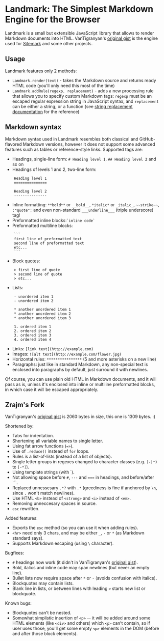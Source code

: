 Landmark: The Simplest Markdown Engine for the Browser
======================================================
Landmark is a small but extensible JavaScript library that allows to render Markdown documents into HTML. VanTigranyan's [original gist](https://gist.github.com/VanTigranyan/651b7c77cfc149cb858a044c2108acbb) is the engine used for [Sitemark](http://plugnburn.github.io/sitemark/) and some other projects.

Usage
-----

Landmark features only 2 methods:

- `Landmark.render(text)` - takes the Markdown source and returns ready HTML code (you'll only need this most of the time)
- `Landmark.addRule(regexp, replacement)` - adds a new processing rule that allows you to specify custom Markdown tags: `regexp` must be an escaped regular expression string in JavaScript syntax, and `replacement` can be either a string, or a function (see [string replacement documentation](https://developer.mozilla.org/en-US/docs/Web/JavaScript/Reference/Global_Objects/String/replace) for the reference)

Markdown syntax
---------------

Markdown syntax used in Landmark resembles both classical and GitHub-flavored Markdown versions, however it does not support some advanced features such as tables or reference-style links. Supported tags are:

- Headings, single-line form: `# Heading level 1`, `## Heading level 2` and so on
- Headings of levels 1 and 2, two-line form:
```
    Heading level 1
    ===============
    
    Heading level 2
    ---------------
```
- Inline formatting: `**bold**` or `__bold__`, `*italic*` or `_italic_`, `~~strike~~`, `:"quote":` and even non-standard `___underline___` (triple underscore) tag!
- Preformatted inline blocks:`` `inline code` ``
- Preformatted multiline blocks:
```
    ```
    first line of preformatted text
    second line of preformatted text
    etc...
    ```
```
- Block quotes:
```
    > first line of quote
    > second line of quote
    > etc...
```
- Lists:
```
    - unordered item 1
    - unordered item 2
    
    * another unordered item 1
    * another unordered item 2
    * another unordered item 3
    
    1. ordered item 1
    2. ordered item 2
    3. ordered item 3
    4. ordered item 4
```
- Links: `[link text](http://example.com)`
- Images: `![alt text](http://example.com/flower.jpg)`
- Horizontal rules: `****************` (5 and more asterisks on a new line)
- Paragraphs: just like in standard Markdown, any non-special text is enclosed into paragraphs by default, just surround it with newlines.
 
Of course, you can use plain old HTML in Markdown documents, and it will pass as is, unless it's enclosed into inline or multiline preformatted blocks, in which case it will be escaped appropriately.

Zrajm's Fork
------------
VanTigranyan's [original gist](https://gist.github.com/VanTigranyan/651b7c77cfc149cb858a044c2108acbb) is 2060 bytes in size, this one is 1309 bytes. :)

Shortened by:

* Tabs for indentation.
* Shortening all variable names to single letter.
* Using fat arrow functions (`=>`).
* Use of `.reduce()` instead of `for` loops.
* Rules is a list-of-lists (instead of a list of objects).
* Single letter groups in regexes changed to character classes (e.g. `(-|*)` to `[-*]`).
* Using template strings (with \`).
* Not allowing space before `#`, `---` and `===` in headings, and before/after \`\`\`.
* Replaced unnessesary `.*?` with `.*` (greediness is fine if anchored by `\n`, since `.` won't match newlines).
* Use HTML `<b>` instead of `<strong>` and `<i>` instead of `<em>`.
* Removing unneccesary spaces in source.
* `esc` rewritten.

Added features:

* Exports the `esc` method (so you can use it when adding rules).
* `<hr>` need only 3 chars, and may be either `_`, `-` or `*` (as Markdown standard says).
* Supports Markdown escaping (using `\` character).

Bugfixes:

* `#` headings now work (it didn't in VanTigranyan's [original gist](https://gist.github.com/VanTigranyan/651b7c77cfc149cb858a044c2108acbb)).
* Bold, italics and inline code may span newlines (but never an empty line).
* Bullet lists now require space after `*` or `-` (avoids confusion with italics).
* Blockquotes may contain lists.
* Blank line in lists, or between lines with leading `>` starts new list or blockquote.

Known bugs:

* Blockquotes can't be nested.
* Somewhat simplistic insertion of `<p>` -- it will be added around some HTML elements (like `<div>` and others) which `<p>` can't contain, so if user uses those, you'll get some empty `<p>` elements in the DOM (before and after those block elements).

<!--[eof]-->
